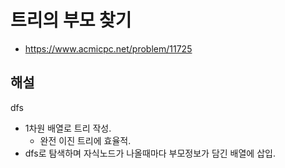 # 트리의 부모 찾기

- https://www.acmicpc.net/problem/11725

## 해설

dfs

- 1차원 배열로 트리 작성.
  - 완전 이진 트리에 효율적.
- dfs로 탐색하며 자식노드가 나올때마다 부모정보가 담긴 배열에 삽입.
